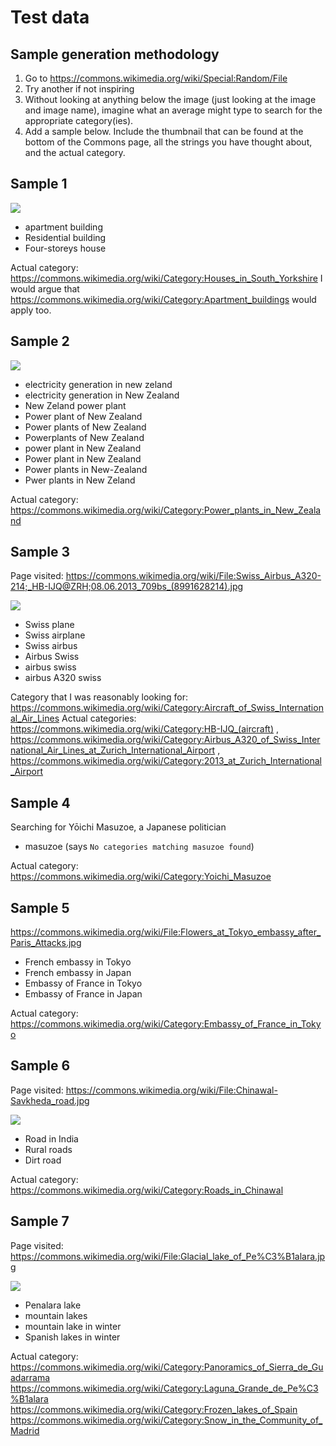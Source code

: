 # Test data

## Sample generation methodology

1. Go to https://commons.wikimedia.org/wiki/Special:Random/File
2. Try another if not inspiring
3. Without looking at anything below the image (just looking at the image and image name), imagine what an average might type to search for the appropriate category(ies).
4. Add a sample below. Include the thumbnail that can be found at the bottom of the Commons page, all the strings you have thought about, and the actual category.

## Sample 1

![](https://upload.wikimedia.org/wikipedia/commons/thumb/a/a5/Guildford_Walk%2C_Sheffield_-_geograph.org.uk_-_1426491.jpg/120px-Guildford_Walk%2C_Sheffield_-_geograph.org.uk_-_1426491.jpg)

- apartment building
- Residential building
- Four-storeys house

Actual category: https://commons.wikimedia.org/wiki/Category:Houses_in_South_Yorkshire
I would argue that https://commons.wikimedia.org/wiki/Category:Apartment_buildings would apply too.

## Sample 2

![](https://upload.wikimedia.org/wikipedia/commons/thumb/5/5c/Southdown_Power_Station_stacks.jpg/120px-Southdown_Power_Station_stacks.jpg)

- electricity generation in new zeland 
- electricity generation in New Zealand
- New Zeland power plant
- Power plant of New Zealand
- Power plants of New Zealand
- Powerplants of New Zealand
- power plant in New Zealand
- Power plant in New Zealand
- Power plants in New-Zealand
- Pwer plants in New Zeland

Actual category: https://commons.wikimedia.org/wiki/Category:Power_plants_in_New_Zealand

## Sample 3

Page visited: https://commons.wikimedia.org/wiki/File:Swiss_Airbus_A320-214;_HB-IJQ@ZRH;08.06.2013_709bs_(8991628214).jpg

![](https://upload.wikimedia.org/wikipedia/commons/thumb/2/2b/Swiss_Airbus_A320-214%3B_HB-IJQ%40ZRH%3B08.06.2013_709bs_%288991628214%29.jpg/120px-Swiss_Airbus_A320-214%3B_HB-IJQ%40ZRH%3B08.06.2013_709bs_%288991628214%29.jpg)

- Swiss plane
- Swiss airplane
- Swiss airbus
- Airbus Swiss
- airbus swiss
- airbus A320 swiss

Category that I was reasonably looking for: https://commons.wikimedia.org/wiki/Category:Aircraft_of_Swiss_International_Air_Lines Actual categories: https://commons.wikimedia.org/wiki/Category:HB-IJQ_(aircraft) , https://commons.wikimedia.org/wiki/Category:Airbus_A320_of_Swiss_International_Air_Lines_at_Zurich_International_Airport , https://commons.wikimedia.org/wiki/Category:2013_at_Zurich_International_Airport

## Sample 4

Searching for Yōichi Masuzoe, a Japanese politician

- masuzoe (says `No categories matching masuzoe found`)

Actual category: https://commons.wikimedia.org/wiki/Category:Yoichi_Masuzoe

## Sample 5

https://commons.wikimedia.org/wiki/File:Flowers_at_Tokyo_embassy_after_Paris_Attacks.jpg

- French embassy in Tokyo
- French embassy in Japan
- Embassy of France in Tokyo
- Embassy of France in Japan

Actual category: https://commons.wikimedia.org/wiki/Category:Embassy_of_France_in_Tokyo

## Sample 6

Page visited: https://commons.wikimedia.org/wiki/File:Chinawal-Savkheda_road.jpg

![](https://upload.wikimedia.org/wikipedia/commons/thumb/c/c7/Chinawal-Savkheda_road.jpg/90px-Chinawal-Savkheda_road.jpg)

- Road in India
- Rural roads
- Dirt road

Actual category:
https://commons.wikimedia.org/wiki/Category:Roads_in_Chinawal

## Sample 7

Page visited: https://commons.wikimedia.org/wiki/File:Glacial_lake_of_Pe%C3%B1alara.jpg

![](https://upload.wikimedia.org/wikipedia/commons/thumb/8/8d/Glacial_lake_of_Pe%C3%B1alara.jpg/120px-Glacial_lake_of_Pe%C3%B1alara.jpg)

- Penalara lake
- mountain lakes
- mountain lake in winter
- Spanish lakes in winter

Actual category:
https://commons.wikimedia.org/wiki/Category:Panoramics_of_Sierra_de_Guadarrama
https://commons.wikimedia.org/wiki/Category:Laguna_Grande_de_Pe%C3%B1alara
https://commons.wikimedia.org/wiki/Category:Frozen_lakes_of_Spain
https://commons.wikimedia.org/wiki/Category:Snow_in_the_Community_of_Madrid